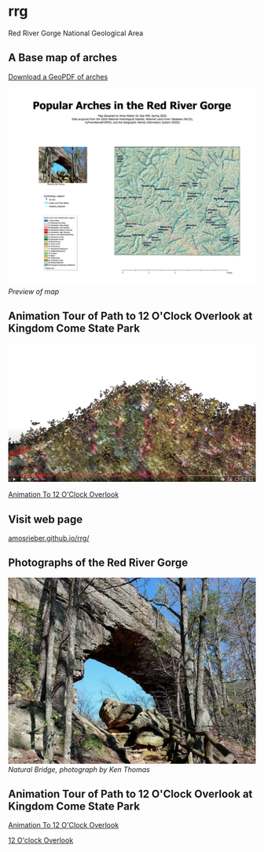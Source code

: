 # rrg

Red River Gorge National Geological Area

## A Base map of arches

[Download a GeoPDF of arches](basemap/rrg.pdf)


![Preview of map](basemap/rrg.jpg)      
*Preview of map*


## Animation Tour of Path to 12 O'Clock Overlook at Kingdom Come State Park

![Watch Video](video.jpg)

[Animation To 12 O'Clock Overlook](https://youtu.be/W0gAwp6gSCE)

 ## Visit web page

 [amosrieber.github.io/rrg/](https://amosrieber.github.io/rrg/)

 ## Photographs of the Red River Gorge
 ![Natural Bridge Arch](natural-bridge.jpg)     
 *Natural Bridge, photograph by Ken Thomas*

## Animation Tour of Path to 12 O'Clock Overlook at Kingdom Come State Park

[Animation To 12 O'Clock Overlook](https://youtu.be/W0gAwp6gSCE)

[12 O'clock Overlook](index.html)
